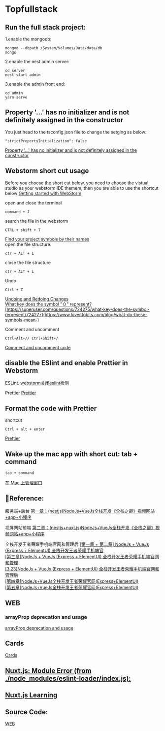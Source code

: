 # Topfullstack 

## Run the full stack project:
1.enable the mongodb:
```
mongod --dbpath /System/Volumes/Data/data/db
mongo
```
2.enable the nest admin server:
```
cd server
nest start admin
```
3.enable the admin front end:
```
cd admin
yarn serve
```
## Property '...' has no initializer and is not definitely assigned in the constructor
You just head to the tsconfig.json  file to change the setging as below:
```
"strictPropertyInitialization": false
```

[Property '...' has no initializer and is not definitely assigned in the constructor](https://stackoverflow.com/questions/49699067/property-has-no-initializer-and-is-not-definitely-assigned-in-the-construc)

## Webstorm short cut usage 

Before you choose the short cut below, you need to choose the vistual studio as your webstorm IDE themem, then you are able to use the shortcut below
[Getting started with WebStorm](https://www.jetbrains.com/help/webstorm/getting-started-with-webstorm.html?keymap=primary_visual_studio)   

open and close the terminal 
```
command + J
```
search the file in the webstorm
```
CTRL + shift + T
```
[Find your project symbols by their names](https://www.jetbrains.com/help/webstorm/getting-started-with-webstorm.html?keymap=primary_visual_studio#ws_getting_started_find_your_way_through_find_symbol_by_name)  
open the file structure:

```
ctr + ALT + L
```
close the file structure
```
ctr + ALT + L
```
Undo
```
Ctrl + Z
```
[Undoing and Redoing Changes](https://www.jetbrains.com/help/mps/undoing-and-redoing-changes.html)  
[What key does the symbol "⇧" represent?](https://superuser.com/questions/724275/what-key-does-the-symbol-represent/724277)   
[https://superuser.com/questions/724275/what-key-does-the-symbol-represent/724277](https://www.loveittobits.com/blog/what-do-these-symbols-mean-)   

Comment and uncomment
```
Ctrl+Alt+// Ctrl+Shift+/
```
[Comment and uncomment code](https://www.jetbrains.com/help/resharper/Coding_Assistance__Comment_Uncomment_Code.html?keymap=vs)  

## disable the ESlint and enable Prettier in Webstorm

ESLint. 
[webstorm关闭eslint检测](https://blog.csdn.net/fuck487/article/details/84147778)

Prettier
[Prettier](https://www.jetbrains.com/help/webstorm/prettier.html?keymap=primary_visual_studio)  

## Format the code with Prettier
shortcut
```
Ctrl + alt + enter
```
[Prettier](https://www.jetbrains.com/help/webstorm/prettier.html?keymap=primary_visual_studio)   

## Wake up the mac app with short cut: tab + command

```
tab + command
```

[在 Mac 上管理窗口](https://support.apple.com/zh-cn/guide/mac-help/mchlp2469/mac)

## Reference:
服务端+后台
[第一章：(nestjs)NodeJs+VueJs全栈开发《全栈之巅》视频网站+app+小程序](https://www.bilibili.com/video/BV18E41127N4?p=2)

视屏网站前端
[第二章：(nestjs+nuxt.js)NodeJs+VueJs全栈开发《全栈之巅》视频网站+app+小程序](https://www.bilibili.com/video/BV1cJ411Y744?p=4&spm_id_from=pageDriver)   

全栈开发王者荣耀手机端官网和管理后
[[第一章 + 第二章] NodeJs + VueJs (Express + ElementUI) 全栈开发王者荣耀手机端官](https://www.bilibili.com/video/BV1A4411Y7fi)   
[[第三章]NodeJs + VueJs (Express + ElementUI) 全栈开发王者荣耀手机端官网和管理](https://www.bilibili.com/video/BV1S4411W79F)    
[[3.23]NodeJs + VueJs (Express + ElementUI) 全栈开发王者荣耀手机端官网和管理后](https://www.bilibili.com/video/BV1j4411c7Ai)    
[[第四章]NodeJs+VueJs全栈开发王者荣耀官网(Express+ElementUI)](https://www.bilibili.com/video/BV18t411L7Lg)    
[[第五章]NodeJs+VueJs全栈开发王者荣耀官网(Express+ElementUI)](https://www.bilibili.com/video/BV17t411N7kQ)


## WEB

### arrayProp deprecation and usage 

[arrayProp deprecation and usage ](https://github.com/typegoose/typegoose/issues/318)  

## Cards

[Cards](https://vuetifyjs.com/en/components/cards/)

## [Nuxt.js: Module Error (from ./node_modules/eslint-loader/index.js):](https://stackoverflow.com/questions/52571675/nuxt-js-module-error-from-node-modules-eslint-loader-index-js)

## [Nuxt.js Learning](https://gist.github.com/GlennOu66304/f9ec2e361e3f16f2eb7e048618a9c649) 

## Source Code:

[WEB](https://github.com/GlennOu66304/web)

